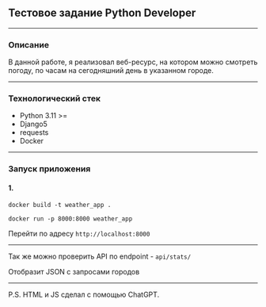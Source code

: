 ## Тестовое задание Python Developer 
___
### Описание

В данной работе, я реализовал веб-ресурс, 
на котором можно смотреть погоду,
по часам на сегодняшний день в указанном городе.
___
### Технологический стек

- Python 3.11 >=
- Django5
- requests 
- Docker
___

### Запуск приложения

#### 1.
    docker build -t weather_app . 
    
    docker run -p 8000:8000 weather_app


Перейти по адресу `http://localhost:8000`
___

Так же можно проверить API по endpoint - `api/stats/`

Отобразит JSON с запросами городов
___
P.S.
HTML и JS сделал с помощью ChatGPT.
